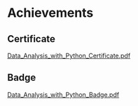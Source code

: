 

# Achievements
## Certificate
[Data_Analysis_with_Python_Certificate.pdf](https://prod-files-secure.s3.us-west-2.amazonaws.com/03e82b26-cccb-4906-bb56-adabcbdc0655/1aa3a050-2338-4a85-85d5-899bad17a31c/Data_Analysis_with_Python_Certificate.pdf?X-Amz-Algorithm=AWS4-HMAC-SHA256&X-Amz-Content-Sha256=UNSIGNED-PAYLOAD&X-Amz-Credential=ASIAZI2LB46625WTS3EQ%2F20250203%2Fus-west-2%2Fs3%2Faws4_request&X-Amz-Date=20250203T171255Z&X-Amz-Expires=3600&X-Amz-Security-Token=IQoJb3JpZ2luX2VjEAEaCXVzLXdlc3QtMiJHMEUCIQC3pw%2BUguwgwg%2Fuov5Zw7uCuZhxno5zFxnIP75gdjxtPQIgLxXh2Os5B5PKbIBEPnsdb6EODo7204nGWEpueWFhb%2B4q%2FwMIGhAAGgw2Mzc0MjMxODM4MDUiDIwy%2FbJ%2FoI%2FANtdFbSrcA07DjAwJOT87iCNAz%2BAyEytK%2Brfq4VoKAVgfGjSMc971hyiJ6Lvd1YlkjQujw2%2By%2FBswS5sYKljczfhUDQrO%2FC5qFLJ36l2DyjEB5GCmpnAxPm6mXZWWzBIqykE5Bqw40c%2FYdtBjw1BBfo1QA47Q6zwMhoaz1d1u1b37MN1fjVK2MG2oGo0uCRG15AYWrVFDtCU6TFfYZ4XFjoWJyZKD9IWCYP60HF8fn%2FI0H%2FbSchipgf0qEtQMviOQ3yy6T%2B6%2B9Az4uo5yCxxms511vF4LYjqQpEkVdWuFdqsBs662pdNg1gK3ZmOl48mEN6ENNeeP0ntRtLqrbedt4ugBMcfw3ULTahrgJMQb%2FuFO0GlnKd%2BzJi4IuPLBnrq6MpQ%2B5f%2B%2BqLBRNAa%2FuJxKCtNfSbppXjC7us8VKPwrD8RtXoDeeZZ2Q412J5CjkbQd2%2FFqq3zBd5wcxxaZOF2dX%2BIEKxtO8gdBH0S9iWzPk%2Fv3bmShzAYtrflC%2FJEqpNVhA%2FObetpqmyOPCa5soLQTujnwP5Z6DU%2BeX%2B2H%2FAQh4Nlhct3F2xIT%2BQKyWPoN%2FXTG0j11RP4pCT2cCebu5dI1zQpHuZ%2BdDcOCjqF4yTKKWw%2FtmdPBYrBQZYIQuQ7ivtOJXAawMJLmg70GOqUBBOTMclZrjn%2F0ctcnvBLc3slnCjzV9rDAwzuEnxTab%2FtJtYJK1MEUzSrb6JlP4oItddw2nHo5JCLhRzS8Pr8gRo9Mz8%2FjjW3665dCQQPpXoAI5gkQrV6EWh5cuBhDHlFTmULiAEKUSEyUH%2BQXUVs51s3zUPJPmdRxM8ghNjSvu9ktQQlkagpgK6yFHO6aoDDRveS%2FTGiRvc6ZoFL1hosBuW6XWyuh&X-Amz-Signature=1e05fce82e55c2d8c87fef7df2cd2985d30b685876ea4f747d2f9204d1efc4cb&X-Amz-SignedHeaders=host&x-id=GetObject)
## Badge
[Data_Analysis_with_Python_Badge.pdf](https://prod-files-secure.s3.us-west-2.amazonaws.com/03e82b26-cccb-4906-bb56-adabcbdc0655/4fa9bcf8-b584-40dd-8775-c0bfadf6a6f0/Data_Analysis_with_Python_Badge.pdf?X-Amz-Algorithm=AWS4-HMAC-SHA256&X-Amz-Content-Sha256=UNSIGNED-PAYLOAD&X-Amz-Credential=ASIAZI2LB46625WTS3EQ%2F20250203%2Fus-west-2%2Fs3%2Faws4_request&X-Amz-Date=20250203T171255Z&X-Amz-Expires=3600&X-Amz-Security-Token=IQoJb3JpZ2luX2VjEAEaCXVzLXdlc3QtMiJHMEUCIQC3pw%2BUguwgwg%2Fuov5Zw7uCuZhxno5zFxnIP75gdjxtPQIgLxXh2Os5B5PKbIBEPnsdb6EODo7204nGWEpueWFhb%2B4q%2FwMIGhAAGgw2Mzc0MjMxODM4MDUiDIwy%2FbJ%2FoI%2FANtdFbSrcA07DjAwJOT87iCNAz%2BAyEytK%2Brfq4VoKAVgfGjSMc971hyiJ6Lvd1YlkjQujw2%2By%2FBswS5sYKljczfhUDQrO%2FC5qFLJ36l2DyjEB5GCmpnAxPm6mXZWWzBIqykE5Bqw40c%2FYdtBjw1BBfo1QA47Q6zwMhoaz1d1u1b37MN1fjVK2MG2oGo0uCRG15AYWrVFDtCU6TFfYZ4XFjoWJyZKD9IWCYP60HF8fn%2FI0H%2FbSchipgf0qEtQMviOQ3yy6T%2B6%2B9Az4uo5yCxxms511vF4LYjqQpEkVdWuFdqsBs662pdNg1gK3ZmOl48mEN6ENNeeP0ntRtLqrbedt4ugBMcfw3ULTahrgJMQb%2FuFO0GlnKd%2BzJi4IuPLBnrq6MpQ%2B5f%2B%2BqLBRNAa%2FuJxKCtNfSbppXjC7us8VKPwrD8RtXoDeeZZ2Q412J5CjkbQd2%2FFqq3zBd5wcxxaZOF2dX%2BIEKxtO8gdBH0S9iWzPk%2Fv3bmShzAYtrflC%2FJEqpNVhA%2FObetpqmyOPCa5soLQTujnwP5Z6DU%2BeX%2B2H%2FAQh4Nlhct3F2xIT%2BQKyWPoN%2FXTG0j11RP4pCT2cCebu5dI1zQpHuZ%2BdDcOCjqF4yTKKWw%2FtmdPBYrBQZYIQuQ7ivtOJXAawMJLmg70GOqUBBOTMclZrjn%2F0ctcnvBLc3slnCjzV9rDAwzuEnxTab%2FtJtYJK1MEUzSrb6JlP4oItddw2nHo5JCLhRzS8Pr8gRo9Mz8%2FjjW3665dCQQPpXoAI5gkQrV6EWh5cuBhDHlFTmULiAEKUSEyUH%2BQXUVs51s3zUPJPmdRxM8ghNjSvu9ktQQlkagpgK6yFHO6aoDDRveS%2FTGiRvc6ZoFL1hosBuW6XWyuh&X-Amz-Signature=eae488c8d653d8ad3914bcc9c5f1462e7f8baa8ee055d496e5fbcefc323b2958&X-Amz-SignedHeaders=host&x-id=GetObject)
